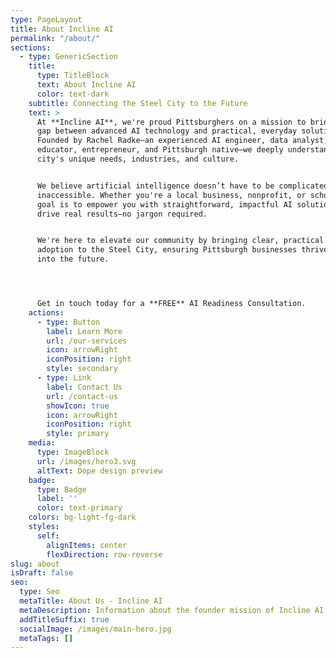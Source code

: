 ```yaml
---
type: PageLayout
title: About Incline AI
permalink: "/about/"
sections:
  - type: GenericSection
    title:
      type: TitleBlock
      text: About Incline AI
      color: text-dark
    subtitle: Connecting the Steel City to the Future
    text: >
      At **Incline AI**, we're proud Pittsburghers on a mission to bridge the
      gap between advanced AI technology and practical, everyday solutions.
      Founded by Rachel Radke—an experienced AI engineer, data analyst,
      educator, entrepreneur, and Pittsburgh native—we deeply understand our
      city's unique needs, industries, and culture.


      We believe artificial intelligence doesn’t have to be complicated or
      inaccessible. Whether you're a local business, nonprofit, or school, our
      goal is to empower you with straightforward, impactful AI solutions that
      drive real results—no jargon required.


      We're here to elevate our community by bringing clear, practical AI
      adoption to the Steel City, ensuring Pittsburgh businesses thrive now and
      into the future.




      Get in touch today for a **FREE** AI Readiness Consultation.
    actions:
      - type: Button
        label: Learn More
        url: /our-services
        icon: arrowRight
        iconPosition: right
        style: secondary
      - type: Link
        label: Contact Us
        url: /contact-us
        showIcon: true
        icon: arrowRight
        iconPosition: right
        style: primary
    media:
      type: ImageBlock
      url: /images/hero3.svg
      altText: Dope design preview
    badge:
      type: Badge
      label: ''
      color: text-primary
    colors: bg-light-fg-dark
    styles:
      self:
        alignItems: center
        flexDirection: row-reverse
slug: about
isDraft: false
seo:
  type: Seo
  metaTitle: About Us - Incline AI
  metaDescription: Information about the founder mission of Incline AI.
  addTitleSuffix: true
  socialImage: /images/main-hero.jpg
  metaTags: []
---
```

